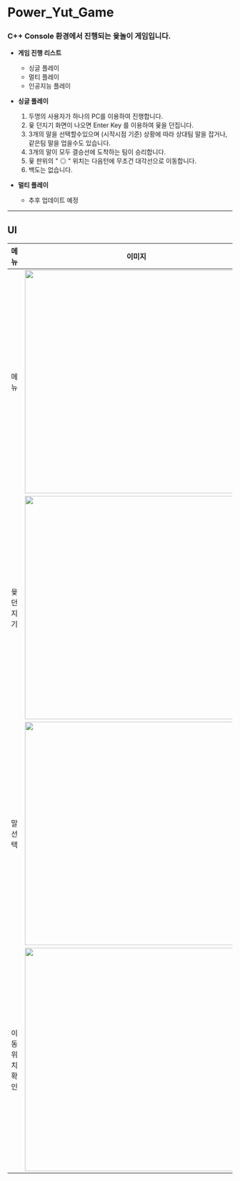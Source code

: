 # Power_Yut_Game

### C++ Console 환경에서 진행되는 윷놀이 게임입니다.

* **게임 진행 리스트**
  * 싱글 플레이
  * 멀티 플레이
  * 인공지능 플레이

* **싱글 플레이**
  	1. 두명의 사용자가 하나의 PC를 이용하여 진행합니다.
	2. 윷 던지기 화면이 나오면 Enter Key 를 이용하여 윷을 던집니다.
	3. 3개의 말을 선택할수있으며 (시작시점 기준) 상황에 따라 상대팀 말을 잡거나, 같은팀 말을 업을수도 있습니다.
	4. 3개의 말이 모두 결승선에 도착하는 팀이 승리합니다.
	5. 윷 판위의 " ◎ " 위치는 다음턴에 무조건 대각선으로 이동합니다.
	6. 백도는 없습니다.

* **멀티 플레이**
	- 추후 업데이트 예정




***

## UI

|메뉴|이미지|
|:-:|:-:|
|메뉴|<img src ="https://user-images.githubusercontent.com/37038119/157171458-e5b73ea1-d605-4359-9d48-57f0a7efb702.png" width = "500px">|
|윷던지기|<img src ="https://user-images.githubusercontent.com/37038119/157171911-9a02f17d-e38b-43a8-8fe7-3d8248735fe3.png" width = "500px">|
|말 선택|<img src ="https://user-images.githubusercontent.com/37038119/157172120-f74e17dc-fdfe-400d-909a-27d82eb4b12c.png" width = "500px">|
|이동위치 확인|<img src ="https://user-images.githubusercontent.com/37038119/157171969-ac4fcaa6-adea-440d-8b3a-7ad933f07c1d.png" width = "500px">|
